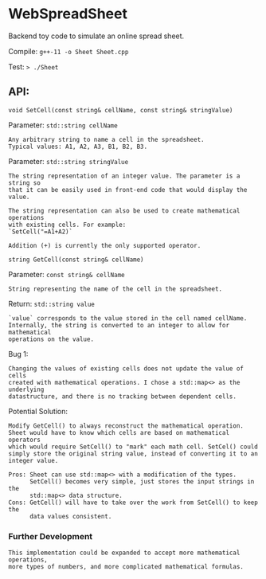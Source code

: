 # WebSpreadSheet

Backend toy code to simulate an online spread sheet.

Compile: `g++-11 -o Sheet Sheet.cpp`

Test: `> ./Sheet`

## API:

`void SetCell(const string& cellName, const string& stringValue)`

Parameter: `std::string cellName`

    Any arbitrary string to name a cell in the spreadsheet.
    Typical values: A1, A2, A3, B1, B2, B3.

Parameter: `std::string stringValue`

    The string representation of an integer value. The parameter is a string so
    that it can be easily used in front-end code that would display the value.

    The string representation can also be used to create mathematical operations
    with existing cells. For example:
    `SetCell("=A1+A2)`

    Addition (+) is currently the only supported operator.

`string GetCell(const string& cellName)`

Parameter: `const string& cellName`

    String representing the name of the cell in the spreadsheet.

Return: `std::string value`

    `value` corresponds to the value stored in the cell named cellName.
    Internally, the string is converted to an integer to allow for mathematical
    operations on the value.

Bug 1:

    Changing the values of existing cells does not update the value of cells
    created with mathematical operations. I chose a std::map<> as the underlying
    datastructure, and there is no tracking between dependent cells.

Potential Solution:

    Modify GetCell() to always reconstruct the mathematical operation.
    Sheet would have to know which cells are based on mathematical operators
    which would require SetCell() to "mark" each math cell. SetCel() could
    simply store the original string value, instead of converting it to an
    integer value.

    Pros: Sheet can use std::map<> with a modification of the types.
          SetCell() becomes very simple, just stores the input strings in the
          std::map<> data structure.
    Cons: GetCell() will have to take over the work from SetCell() to keep the
          data values consistent.

### Further Development

    This implementation could be expanded to accept more mathematical operations,
    more types of numbers, and more complicated mathematical formulas.